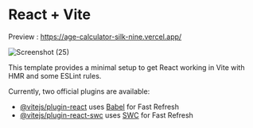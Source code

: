 # React + Vite
Preview : https://age-calculator-silk-nine.vercel.app/


![Screenshot (25)](https://github.com/user-attachments/assets/189a0468-1f44-4a1a-b560-0713f3822a07)

This template provides a minimal setup to get React working in Vite with HMR and some ESLint rules.

Currently, two official plugins are available:

- [@vitejs/plugin-react](https://github.com/vitejs/vite-plugin-react/blob/main/packages/plugin-react/README.md) uses [Babel](https://babeljs.io/) for Fast Refresh
- [@vitejs/plugin-react-swc](https://github.com/vitejs/vite-plugin-react-swc) uses [SWC](https://swc.rs/) for Fast Refresh
